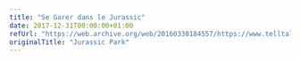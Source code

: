 ```yaml
---
title: "Se Garer dans le Jurassic"
date: 2017-12-31T00:00:00+01:00
refUrl: "https://web.archive.org/web/20160330184557/https://www.telltalegames.com/jurassicpark/" 
originalTitle: "Jurassic Park"
---
```

